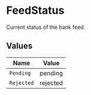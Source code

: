 # FeedStatus

Current status of the bank feed.


## Values

| Name       | Value      |
| ---------- | ---------- |
| `Pending`  | pending    |
| `Rejected` | rejected   |
